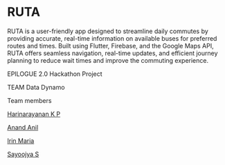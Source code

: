 # RUTA
RUTA is a user-friendly app designed to streamline daily commutes by providing accurate, real-time information on available buses for preferred routes and times. Built using Flutter, Firebase, and the Google Maps API, RUTA offers seamless navigation, real-time updates, and efficient journey planning to reduce wait times and improve the commuting experience.

EPILOGUE 2.0 Hackathon Project

TEAM Data Dynamo

Team members

[Harinarayanan K P](https://github.com/harinarayanan-kp/)

[Anand Anil](https://github.com/AnandAnil)

[Irin Maria](https://github.com/MianaPrinson)

[Sayoojya S](https://github.com/SAYOOJYAS)
